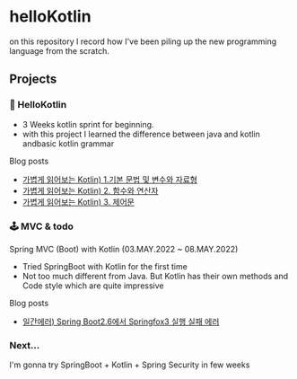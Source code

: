 # helloKotlin
on this repository I record how I've been piling up the new programming language from the scratch.
## Projects
### 📝 HelloKotlin
- 3 Weeks kotlin sprint for beginning.
- with this project I learned the difference between java and kotlin andbasic kotlin grammar


Blog posts
- [가볍게 읽어보는 Kotlin) 1.기본 문법 및 변수와 자료형](https://shanepark.tistory.com/352)
- [가볍게 읽어보는 Kotlin) 2. 함수와 연산자](https://shanepark.tistory.com/353)
- [가볍게 읽어보는 Kotlin) 3. 제어문](https://shanepark.tistory.com/356)


### 🕹 MVC & todo
Spring MVC (Boot) with Kotlin (03.MAY.2022 ~ 08.MAY.2022)
- Tried SpringBoot with Kotlin for the first time
- Not too much different from Java. But Kotlin has their own methods and Code style which are quite impressive

Blog posts

- [일간에러) Spring Boot2.6에서 Springfox3 실행 실패 에러](https://shanepark.tistory.com/366)

### Next...

I'm gonna try SpringBoot + Kotlin + Spring Security in few weeks
